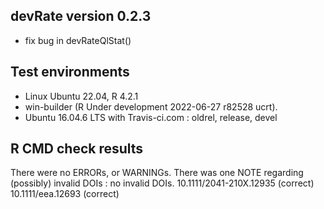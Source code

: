 ## devRate version 0.2.3
* fix bug in devRateQlStat()

## Test environments
* Linux Ubuntu 22.04, R 4.2.1
* win-builder (R Under development 2022-06-27 r82528 ucrt).
* Ubuntu 16.04.6 LTS with Travis-ci.com : oldrel, release, devel

## R CMD check results
There were no ERRORs, or WARNINGs. 
There was one NOTE regarding (possibly) invalid DOIs : no invalid DOIs.
  10.1111/2041-210X.12935 (correct)
  10.1111/eea.12693 (correct)
